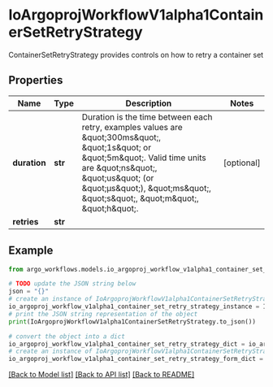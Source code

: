 # IoArgoprojWorkflowV1alpha1ContainerSetRetryStrategy

ContainerSetRetryStrategy provides controls on how to retry a container set

## Properties

Name | Type | Description | Notes
------------ | ------------- | ------------- | -------------
**duration** | **str** | Duration is the time between each retry, examples values are \&quot;300ms\&quot;, \&quot;1s\&quot; or \&quot;5m\&quot;. Valid time units are \&quot;ns\&quot;, \&quot;us\&quot; (or \&quot;µs\&quot;), \&quot;ms\&quot;, \&quot;s\&quot;, \&quot;m\&quot;, \&quot;h\&quot;. | [optional] 
**retries** | **str** |  | 

## Example

```python
from argo_workflows.models.io_argoproj_workflow_v1alpha1_container_set_retry_strategy import IoArgoprojWorkflowV1alpha1ContainerSetRetryStrategy

# TODO update the JSON string below
json = "{}"
# create an instance of IoArgoprojWorkflowV1alpha1ContainerSetRetryStrategy from a JSON string
io_argoproj_workflow_v1alpha1_container_set_retry_strategy_instance = IoArgoprojWorkflowV1alpha1ContainerSetRetryStrategy.from_json(json)
# print the JSON string representation of the object
print(IoArgoprojWorkflowV1alpha1ContainerSetRetryStrategy.to_json())

# convert the object into a dict
io_argoproj_workflow_v1alpha1_container_set_retry_strategy_dict = io_argoproj_workflow_v1alpha1_container_set_retry_strategy_instance.to_dict()
# create an instance of IoArgoprojWorkflowV1alpha1ContainerSetRetryStrategy from a dict
io_argoproj_workflow_v1alpha1_container_set_retry_strategy_form_dict = io_argoproj_workflow_v1alpha1_container_set_retry_strategy.from_dict(io_argoproj_workflow_v1alpha1_container_set_retry_strategy_dict)
```
[[Back to Model list]](../README.md#documentation-for-models) [[Back to API list]](../README.md#documentation-for-api-endpoints) [[Back to README]](../README.md)


